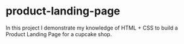 # product-landing-page
In this project I demonstrate my knowledge of  HTML + CSS to build a Product Landing Page for a cupcake shop.  
